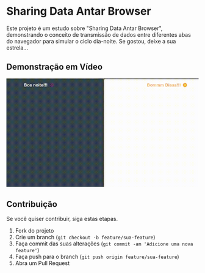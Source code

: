 # Sharing Data Antar Browser

Este projeto é um estudo sobre "Sharing Data Antar Browser", demonstrando o conceito de transmissão de dados entre diferentes abas do navegador para simular o ciclo dia-noite.
Se gostou, deixe a sua estrela...

## Demonstração em Vídeo
![GIF de Demonstração](https://github.com/Tchano-Py/compartilhar-dados-navegador/blob/main/assets/outros/image.gif)

## Contribuição

Se você quiser contribuir, siga estas etapas.

1. Fork do projeto
2. Crie um branch (`git checkout -b feature/sua-feature`)
3. Faça commit das suas alterações (`git commit -am 'Adicione uma nova feature'`)
4. Faça push para o branch (`git push origin feature/sua-feature`)
5. Abra um Pull Request
